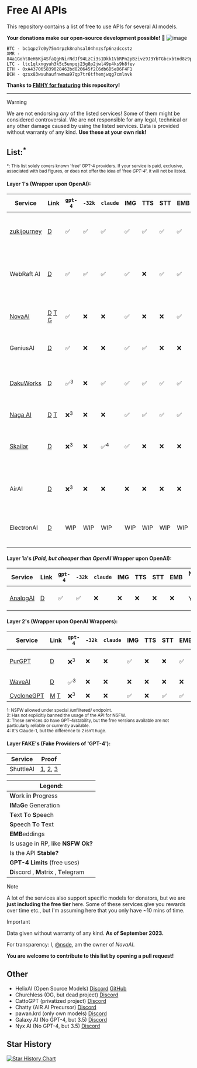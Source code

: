 # Free AI APIs
This repository contains a list of free to use APIs for several AI models.

**Your donations make our open-source development possible!** 💜
![image](https://github.com/NovaOSS/free-ai-apis/assets/67185896/8151e6d2-696e-4377-b05e-c532c4ab2670)

```
BTC - bc1qpz7c0y75m4rpzk8nahsal04hnzsfp6nzdccstz
XMR - 84a1Goht8eH6Kj4SfaQgHNirNdJf94LzCi3s1Dkk1VbRPn2pBzivz9J3YbTGbcxbtnd8z9phKusYygCAoa5jMxwUCGFNva6
LTC - ltc1qlxngyuh3k5c5unpqj23g8p2jwl49p4ks9h8fev
ETH - 0xA437065839028462bd820645f2C6db6D5eD6F4F1
BCH - qzsx83wsuhaufnwmwa97qp7tr6tfhemjwqg7cmlnvk
```

**Thanks to [FMHY for featuring](https://fmhy.pages.dev/ai/) this repository!**

***
> [!WARNING]  
> We are not endorsing *any* of the listed services! Some of them might be considered controversial. We are not responsible for any legal, technical or any other damage caused by using the listed services. Data is provided without warranty of any kind. **Use these at your own risk!**

## List:<sup>*</sup>
<sup>*: This list solely covers known 'free' GPT-4 providers. If your service is paid, exclusive, associated with bad figures, or does not offer the idea of 'free *GPT-4*', it will not be listed.</sup>
#### Layer 1's (Wrapper upon OpenAI):

| Service                                       | Link                                                                                                  | `gpt-4` | `-32k` | `claude` | IMG | TTS | STT | EMB | NSFW Ok? | Stable? | GPT-4 Limits | Additional Notes |
| --------------------------------------------- | ----------------------------------------------------------------------------------------------------- | --------- | ------ | --------- | --- | --- | --- | --- | ---- | --- | -- | -- |
| [zukijourney](https://zukijourney.xyzbot.net) | [D](https://discord.gg/kvYDFZY7XZ)                                                                    | ✅      | ✅     |    ✅       | ✅  | ✅  | ✅  | ✅  | Yes <sup>1</sup> | High | 3/min fixed | made by [@zukixa](https://github.com/zukixa) (a real banger :fire: :fire: :fire:)|
| WebRaft AI                                    | [D](https://discord.gg/XwxUdHhF59)                                                                    | ✅      | ✅     |    ✅        | ✅  | ❌  | ✅  | ✅  | No | High | 500/day fixed | Skailar Partner, Stablest Key-based GPT-4 |
| [NovaAI](https://nova-oss.com)                | [D](https://discord.nova-oss.com) [T](https://t.me/nova_gpt) [G](https://github.com/novaoss/nova-api) | ✅      |  ❌   |    ❌       | ✅  | ❌  | ❌  | ✅  | No | Meh | ~83/day growable |GPT-4 is recovering from spammers, fully OSS!
| GeniusAI                                      | [D](https://discord.gg/nzpvqSDGAx)                                                                    | ✅      | ❌     |    ❌     | ✅  | ✅  | ❌  | ❌  | Yes <sup>2</sup> |  High | Unlimited  | Stablest non-key GPT-4 |
| [DakuWorks](https://api.daku.tech/)             | [D](https://discord.gg/eW3NqUxq5d)                                                                    |  ✅<sup>3</sup>       | ❌     |    ✅       | ✅  | ✅  | ✅  | ✅  | [meh](https://prnt.sc/kiWq14l26-K6) | High <sup>3</sup> | 2000, growable | Owner threatened to retire already. Unique list of models. |
| [Naga AI](https://naga.ac)                    | [D](https://discord.naga.ac/) [T](https://t.me/chimera_ai)                                            | ❌<sup>3</sup>      | ❌     |     ❌      | ✅  | ✅  | ✅  | ✅  | Yes <sup>2</sup> | Meh <sup>3</sup> | 300/day, fixed | Successor to Chi.. | 
| [Skailar](https://chat.skailar.net/)          | [D](https://discord.gg/U645yeT5T9)                                                                    | ❌<sup>3</sup>      | ❌     |    ✅<sup>4</sup>       | ✅  | ❌  | ❌  | ❌  | No | High | 100/day<sup>3</sup> | WebRaft Partner, Strict ToS, offers own OSS model |
| AirAI | [D](https://discord.gg/CWB6uw7qJj) | ❌<sup>3</sup>  | ❌ | ❌ | ❌ | ❌ | ❌ | ❌ | No | Meh-Low | Unlimited | 100% Reversing Sites, Poor API Support
| ElectronAI                                    | [D](https://discord.gg/YpF8fDnj)                                                                      | WIP     | WIP    |    WIP     | WIP | WIP | WIP | WIP | Yes <sup>2</sup> | WIP | WIP | Very slow release, might never come out. |



#### Layer 1a's (*Paid, but cheaper than OpenAI* Wrapper upon OpenAI):
| Service                                       | Link                                                                                                  | `gpt-4` | `-32k` | `claude` | IMG | TTS | STT | EMB | NSFW Ok? | Additional Notes |
| --------------------------------------------- | ----------------------------------------------------------------------------------------------------- | ------- | ------ | --------- | --- | --- | --- | --- | --- | -- |
| [AnalogAI](https://api.analogai.in/)          | [D](https://discord.gg/arqszhBACb)                                                                    | ✅      | ✅     |    ❌     | ❌ | ❌  | ❌  | ❌  | Yes <sup>2</sup> | Supplier for NovaAI |

#### Layer 2's (Wrapper upon OpenAI Wrappers):
| Service                           | Link                               | `gpt-4` | `-32k` | `claude` | IMG | TTS | STT | EMB | NSFW Ok? | Stable? | L2 Proof | Additional Notes |
| --------------------------------- | ---------------------------------- | ------- | ------ | --------- | --- | --- | --- | --- | --- | ---  | -- | -- |
| [PurGPT](https://purgpt.xyz)      | [D](https://discord.gg/PYs95Sym2a) | ❌<sup>3</sup>      | ❌    |    ❌     | ✅  | ❌  | ❌  | ✅  | Yes | Medium-Low |[Here](https://cdn.discordapp.com/attachments/1148212638690578503/1154430995047653426/Screenshot_2023-09-21-16-56-30-939_dev.beefers.vendetta.jpg) | Currently out of providers.
| [WaveAI](https://api.waveai.link) | [D](https://discord.gg/arqszhBACb) | ✅<sup>3</sup>      | ❌    |    ❌     | ❌  | ❌  | ❌  | ❌  | Yes <sup>1</sup> | Medium | [Here](https://cdn.discordapp.com/attachments/1135879401721041056/1152965535357735003/image.png) | Owner is *special.*
| [CycloneGPT](https://gpt.darkcoder15.tk/)     | [M](https://matrix.to/#/#cyclonegpt:m.darkcoder15.tk) [T](https://t.me/+1waoIqepLUoxNDgy)             | ❌<sup>3</sup>      | ❌     |     ❌      | ✅  | ❌  | ✅  | ✅  | Yes <sup>2</sup> | Medium |[Here](https://prnt.sc/Mm8if4u5OfAt) | ...

<sup>1: NSFW allowed under special /unfiltered/ endpoint.</sup>\
<sup>2: Has not explicitly banned the usage of the API for NSFW. </sup>\
<sup>3: These services *do* have GPT-4/stability, but the free versions available are not particularly reliable or currently available.</sup>\
<sup>4: It's Claude-1, but the difference to 2 isn't huge.</sup>

#### Layer **FAKE**'s (Fake Providers of 'GPT-4'):
| Service   | Proof |
| --------- | ------|
| ShuttleAI | [1](https://prnt.sc/o8n29Nq4VO86), [2](https://prnt.sc/oq8LUtO_EmeL), [3](https://prnt.sc/IvsnjL_FpkQc) |

|Legend: |
| -- |
| **W**ork **i**n **P**rogress | 
| **IM**a**G**e Generation | 
| **T**ext **T**o **S**peech | 
| **S**peech **T**o **T**ext | 
| **EMB**eddings | 
| Is usage in RP, like **NSFW Ok?** | 
| Is the API **Stable?** | 
| **GPT-4 Limits** (free uses) | 
| **D**iscord , **M**atrix , **T**elegram |

> [!NOTE]  
> A lot of the services also support specific models for donators, but we are **just including the free tier** here. Some of these services give you rewards over time etc., but I'm assuming here that you only have ~10 mins of time.

> [!IMPORTANT]  
> Data given without warranty of any kind. **As of September 2023.**

For transparency: I, [@nsde](https://github.com/nsde), am the owner of *NovaAI*.

**You are welcome to contribute to this list by opening a pull request!**

## Other

- HelixAI (Open Source Models) [Discord](https://discord.gg/nvswJWu8Br) [GitHub](https://github.com/HelixAIOrg)
- Churchless (OG, but dead project) [Discord](https://discord.gg/vuheSY27gV)
- CattoGPT (privatized project) [Discord](https://discord.gg/cattogpt)
- Chatty (AIR AI Precursor) [Discord](https://discord.gg/KT9MWZ64w8)
- pawan.krd (only own models) [Discord](https://discord.gg/pawan)
- Galaxy AI (No GPT-4, but 3.5) [Discord](https://discord.gg/UDMaAgS62q)
- Nyx AI (No GPT-4, but 3.5) [Discord](https://discord.gg/9bqRWAP74f)

## Star History

<a href="https://star-history.com/#NovaOSS/free-ai-apis&Date">
  <picture>
    <source media="(prefers-color-scheme: dark)" srcset="https://api.star-history.com/svg?repos=NovaOSS/free-ai-apis&type=Date&theme=dark" />
    <source media="(prefers-color-scheme: light)" srcset="https://api.star-history.com/svg?repos=NovaOSS/free-ai-apis&type=Date" />
    <img alt="Star History Chart" src="https://api.star-history.com/svg?repos=NovaOSS/free-ai-apis&type=Date" />
  </picture>
</a>
